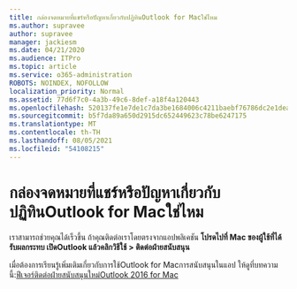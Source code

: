```yaml
---
title: กล่องจดหมายที่แชร์หรือปัญหาเกี่ยวกับปฏิทินOutlook for Macใช่ไหม
ms.author: supravee
author: supravee
manager: jackiesm
ms.date: 04/21/2020
ms.audience: ITPro
ms.topic: article
ms.service: o365-administration
ROBOTS: NOINDEX, NOFOLLOW
localization_priority: Normal
ms.assetid: 77d6f7c0-4a3b-49c6-8def-a18f4a120443
ms.openlocfilehash: 520137fe1e7de1c7da3be1684006c4211baebf76786dc2e1dea7acc91f82cc7a
ms.sourcegitcommit: b5f7da89a650d2915dc652449623c78be6247175
ms.translationtype: MT
ms.contentlocale: th-TH
ms.lasthandoff: 08/05/2021
ms.locfileid: "54108215"
---
```

# <a name="shared-mailbox-or-calendar-issue-in-outlook-for-mac"></a>กล่องจดหมายที่แชร์หรือปัญหาเกี่ยวกับปฏิทินOutlook for Macใช่ไหม

เราสามารถช่วยคุณได้เร็วขึ้น ถ้าคุณติดต่อเราโดยตรงจากแอปพลิเคชัน **โปรดไปที่ Mac ของผู้ใช้ที่ได้รับผลกระทบ เปิดOutlook แล้วคลิกวิธีใช้ \> ติดต่อฝ่ายสนับสนุน** 
  
เมื่อต้องการเรียนรู้เพิ่มเติมเกี่ยวกับการใช้Outlook for Macการสนับสนุนในแอป ให้ดูที่บทความนี้:[ฟีเจอร์ติดต่อฝ่ายสนับสนุนใหม่Outlook 2016 for Mac](https://answers.microsoft.com/msoffice/forum/msoffice_outlook-mso_mac-mso_mac2016/new-contact-support-feature-in-outlook-2016-for/d4fc21c4-25e2-4e10-b943-1fba6542b517)
  

